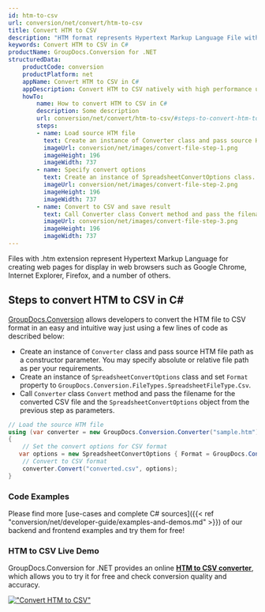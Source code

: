 ```yaml
---
id: htm-to-csv
url: conversion/net/convert/htm-to-csv
title: Convert HTM to CSV
description: "HTM format represents Hypertext Markup Language File with .htm extension. Learn how to convert HTM to CSV file programmatically in C# language using GroupDocs.Conversion for .NET library."
keywords: Convert HTM to CSV in C#
productName: GroupDocs.Conversion for .NET
structuredData:
    productCode: conversion
    productPlatform: net
    appName: Convert HTM to CSV in C#
    appDescription: Convert HTM to CSV natively with high performance using C# language and server side GroupDocs.Conversion for .NET APIs, without the use of any software like Microsoft or Open Office.
    howTo:
        name: How to convert HTM to CSV in C# 
        description: Some description
        url: conversion/net/convert/htm-to-csv/#steps-to-convert-htm-to-csv-in-c
        steps:
        - name: Load source HTM file 
          text: Create an instance of Converter class and pass source HTM file path as a constructor parameter. You may specify absolute or relative file path as per your requirements. 
          imageUrl: conversion/net/images/convert-file-step-1.png
          imageHeight: 196
          imageWidth: 737
        - name: Specify convert options 
          text: Create an instance of SpreadsheetConvertOptions class.
          imageUrl: conversion/net/images/convert-file-step-2.png
          imageHeight: 196
          imageWidth: 737
        - name: Convert to CSV and save result 
          text: Call Converter class Convert method and pass the filename for the converted HTML file and the SpreadsheetConvertOptions object from the previous step as parameters.
          imageUrl: conversion/net/images/convert-file-step-3.png
          imageHeight: 196
          imageWidth: 737
---
```


Files with .htm extension represent Hypertext Markup Language for creating web pages for display in web browsers such as Google Chrome, Internet Explorer, Firefox, and a number of others.

## Steps to convert HTM to CSV in C#

[GroupDocs.Conversion](https://products.groupdocs.com/conversion/net) allows developers to convert the HTM file to CSV format in an easy and intuitive way just using a few lines of code as described below:

* Create an instance of `Converter` class and pass source HTM file path as a constructor parameter. You may specify absolute or relative file path as per your requirements. 
* Create an instance of `SpreadsheetConvertOptions` class and set `Format` property to `GroupDocs.Conversion.FileTypes.SpreadsheetFileType.Csv`.
* Call `Converter` class `Convert` method and pass the filename for the converted CSV file and the `SpreadsheetConvertOptions` object from the previous step as parameters.

```csharp
// Load the source HTM file
using (var converter = new GroupDocs.Conversion.Converter("sample.htm"))
{
    // Set the convert options for CSV format
   var options = new SpreadsheetConvertOptions { Format = GroupDocs.Conversion.FileTypes.SpreadsheetFileType.Csv };
    // Convert to CSV format
    converter.Convert("converted.csv", options);
}
```

### Code Examples

Please find more [use-cases and complete C# sources]({{< ref "conversion/net/developer-guide/examples-and-demos.md" >}}) of our backend and frontend examples and try them for free!

### HTM to CSV Live Demo

GroupDocs.Conversion for .NET provides an online [**HTM to CSV converter**](https://products.groupdocs.app/conversion/htm-to-csv), which allows you to try it for free and check conversion quality and accuracy.

[!["Convert HTM to CSV"](conversion/net/images/convert-to-csv/convert-htm-to-csv.png)](https://products.groupdocs.app/conversion/htm-to-csv)